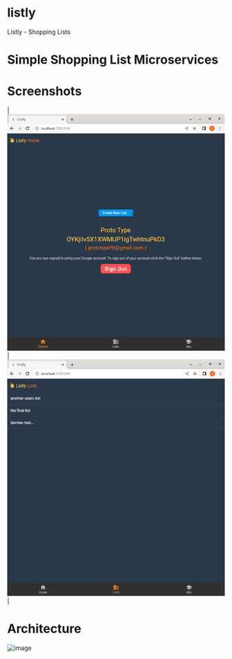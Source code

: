 # listly
Listly - Shopping Lists

# Simple Shopping List Microservices
#

# Screenshots

| [![Screenshot of home page](./docs/img/listly_home.png)](./docs/img/listly_home.png) | [![Screenshot of lists page](./docs/img/list_screen.png)](./docs/img/list_screen.png) |

# Architecture

![image](https://github.com/prototypeftt/listly/assets/114310624/1048e554-24c3-4860-977e-b378197deda2)



